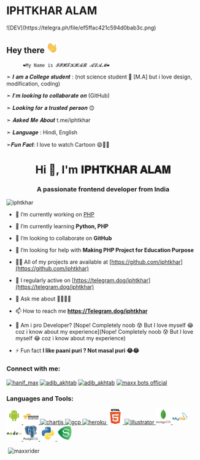 <h1>IPHTKHAR ALAM</h1>
![DEV](https://telegra.ph/file/ef5ffac421c594d0bab3c.png)

<h2>Hey there <img src="https://github.com/MaxxRider/MaxxRider/blob/main/gifs/Hi.gif" width="30px"></h2>
          
          ❤️My Name is 𝓘𝓟𝓗𝓣𝓚𝓗𝓐𝓡 𝓐𝓛𝓐𝓜❤️

    

➣ 𝑰 𝒂𝒎 𝒂 𝑪𝒐𝒍𝒍𝒆𝒈𝒆 𝒔𝒕𝒖𝒅𝒆𝒏𝒕 :
(not science student 🙁 
[M.A] but i love design, 
modification, coding)

➣ 𝑰’𝒎 𝒍𝒐𝒐𝒌𝒊𝒏𝒈 𝒕𝒐 𝒄𝒐𝒍𝒍𝒂𝒃𝒐𝒓𝒂𝒕𝒆 𝒐𝒏 (GitHub)

➣ 𝑳𝒐𝒐𝒌𝒊𝒏𝒈 𝒇𝒐𝒓 𝒂 𝒕𝒓𝒖𝒔𝒕𝒆𝒅 𝒑𝒆𝒓𝒔𝒐𝒏 😊

➣ 𝑨𝒔𝒌𝒆𝒅 𝑴𝒆 𝑨𝒃𝒐𝒖𝒕 t.me/iphtkhar

➣ 𝑳𝒂𝒏𝒈𝒖𝒂𝒈𝒆 : Hindi, English

➣𝑭𝒖𝒏 𝑭𝒂𝒄𝒕: I love to watch Cartoon 😄🤩🤩


<h1 align="center">Hi 👋, I'm 𝐈𝐏𝐇𝐓𝐊𝐇𝐀𝐑 𝐀𝐋𝐀𝐌</h1>
<h3 align="center">A passionate frontend developer from India</h3>

<p align="left"> <img src="https://komarev.com/ghpvc/?username=iphtkhar&label=Profile%20views&color=0e75b6&style=flat" alt="iphtkhar" /> </p>

- 🔭 I’m currently working on [PHP]()

- 🌱 I’m currently learning **Python, PHP**

- 👯 I’m looking to collaborate on **GitHub**

- 🤝 I’m looking for help with **Making PHP Project for Education Purpose**

- 👨‍💻 All of my projects are available at [https://github.com/iphtkhar](https://github.com/iphtkhar)

- 📝 I regularly active on [https://telegram.dog/iphtkhar](https://telegram.dog/iphtkhar)

- 💬 Ask me about **👲😁😁😁**

- 📫 How to reach me **https://Telegram.dog/iphtkhar**

- 📄 Am i pro Developer? [Nope! Completely noob 😰 But I love myself 😂 coz i know about my experience](Nope! Completely noob 😰 But I love myself 😂 coz i know about my experience)

- ⚡ Fun fact **I like paani puri ? Not masal puri 😂😂**

<h3 align="left">Connect with me:</h3>
<p align="left">
<a href="https://twitter.com/hanif_max" target="blank"><img align="center" src="https://raw.githubusercontent.com/rahuldkjain/github-profile-readme-generator/neutral-icons/src/images/icons/Social/twitter.svg" alt="hanif_max" height="30" width="40" /></a>
<a href="https://fb.com/adib_akhtab" target="blank"><img align="center" src="https://raw.githubusercontent.com/rahuldkjain/github-profile-readme-generator/neutral-icons/src/images/icons/Social/facebook.svg" alt="adib_akhtab" height="30" width="40" /></a>
<a href="https://instagram.com/adib_akhtab" target="blank"><img align="center" src="https://raw.githubusercontent.com/rahuldkjain/github-profile-readme-generator/neutral-icons/src/images/icons/Social/instagram.svg" alt="adib_akhtab" height="30" width="40" /></a>
<a href="https://www.youtube.com/c/maxx bots official" target="blank"><img align="center" src="https://raw.githubusercontent.com/rahuldkjain/github-profile-readme-generator/neutral-icons/src/images/icons/Social/youtube.svg" alt="maxx bots official" height="30" width="40" /></a>
</p>

<h3 align="left">Languages and Tools:</h3>
<p align="left"> <a href="https://developer.android.com" target="_blank"> <img src="https://raw.githubusercontent.com/devicons/devicon/master/icons/android/android-original-wordmark.svg" alt="android" width="40" height="40"/> </a> <a href="https://aws.amazon.com" target="_blank"> <img src="https://raw.githubusercontent.com/devicons/devicon/master/icons/amazonwebservices/amazonwebservices-original-wordmark.svg" alt="aws" width="40" height="40"/> </a> <a href="https://www.chartjs.org" target="_blank"> <img src="https://www.chartjs.org/media/logo-title.svg" alt="chartjs" width="40" height="40"/> </a> <a href="https://cloud.google.com" target="_blank"> <img src="https://www.vectorlogo.zone/logos/google_cloud/google_cloud-icon.svg" alt="gcp" width="40" height="40"/> </a> <a href="https://heroku.com" target="_blank"> <img src="https://www.vectorlogo.zone/logos/heroku/heroku-icon.svg" alt="heroku" width="40" height="40"/> </a> <a href="https://www.w3.org/html/" target="_blank"> <img src="https://raw.githubusercontent.com/devicons/devicon/master/icons/html5/html5-original-wordmark.svg" alt="html5" width="40" height="40"/> </a> <a href="https://www.adobe.com/in/products/illustrator.html" target="_blank"> <img src="https://www.vectorlogo.zone/logos/adobe_illustrator/adobe_illustrator-icon.svg" alt="illustrator" width="40" height="40"/> </a> <a href="https://www.mongodb.com/" target="_blank"> <img src="https://raw.githubusercontent.com/devicons/devicon/master/icons/mongodb/mongodb-original-wordmark.svg" alt="mongodb" width="40" height="40"/> </a> <a href="https://www.mysql.com/" target="_blank"> <img src="https://raw.githubusercontent.com/devicons/devicon/master/icons/mysql/mysql-original-wordmark.svg" alt="mysql" width="40" height="40"/> </a> <a href="https://nodejs.org" target="_blank"> <img src="https://raw.githubusercontent.com/devicons/devicon/master/icons/nodejs/nodejs-original-wordmark.svg" alt="nodejs" width="40" height="40"/> </a> <a href="https://www.postgresql.org" target="_blank"> <img src="https://raw.githubusercontent.com/devicons/devicon/master/icons/postgresql/postgresql-original-wordmark.svg" alt="postgresql" width="40" height="40"/> </a> <a href="https://www.python.org" target="_blank"> <img src="https://raw.githubusercontent.com/devicons/devicon/master/icons/python/python-original.svg" alt="python" width="40" height="40"/> </a> <a href="https://scully.io/" target="_blank"> <img src="https://raw.githubusercontent.com/scullyio/scully/main/assets/logos/SVG/scullyio-icon.svg" alt="scully" width="40" height="40"/> </a> </p>

<p>&nbsp;<img align="center" src="https://github-readme-stats.vercel.app/api?username=maxxrider&show_icons=true&locale=en" alt="maxxrider" /></p>
